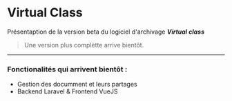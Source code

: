 # Virtual Class

Présentaption de la version beta du logiciel d'archivage ***Virtual class***

> Une version plus complètte arrive bientôt.

----

### Fonctionalités qui arrivent bientôt :

* Gestion des documment et leurs partages
* Backend Laravel & Frontend VueJS
